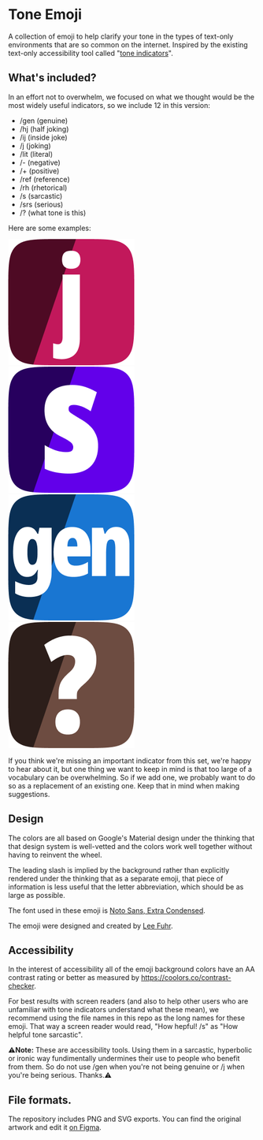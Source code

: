 # Tone Emoji

A collection of emoji to help clarify your tone in the types of text-only
environments that are so common on the internet. Inspired by the existing
text-only accessibility tool called "[tone indicators][tone-indicators]".


## What's included?

In an effort not to overwhelm, we focused on what we thought would be the most
widely useful indicators, so we include 12 in this version:
* /gen (genuine)
* /hj (half joking)
* /ij (inside joke)
* /j (joking)
* /lit (literal)
* /- (negative)
* /+ (positive)
* /ref (reference)
* /rh (rhetorical)
* /s (sarcastic)
* /srs (serious)
* /? (what tone is this)

Here are some examples:

![tone-joking][]
![tone-sarcastic][]
![tone-genuine][]
![tone-what][]

If you think we're missing an important indicator from this set, we're happy to
hear about it, but one thing we want to keep in mind is that too large of a
vocabulary can be overwhelming. So if we add one, we probably want to do so as
a replacement of an existing one. Keep that in mind when making suggestions.


## Design

The colors are all based on Google's Material design under the thinking that
that design system is well-vetted and the colors work well together without
having to reinvent the wheel.

The leading slash is implied by the background rather than explicitly rendered
under the thinking that as a separate emoji, that piece of information is less
useful that the letter abbreviation, which should be as large as possible.

The font used in these emoji is [Noto Sans, Extra Condensed][noto-sans].

The emoji were designed and created by [Lee Fuhr][lee-link].


## Accessibility

In the interest of accessibility all of the emoji background colors have an AA
contrast rating or better as measured by https://coolors.co/contrast-checker.

For best results with screen readers (and also to help other users who are
unfamiliar with tone indicators understand what these mean), we recommend using
the file names in this repo as the long names for these emoji. That way a
screen reader would read, "How hepful! /s" as "How helpful tone sarcastic".

⚠**Note:** These are accessibility tools. Using them in a sarcastic, hyperbolic
or ironic way fundimentally undermines their use to people who benefit from
them. So do not use /gen when you're not being genuine or /j when you're being
serious. Thanks.⚠


## File formats.

The repository includes PNG and SVG exports. You can find the original artwork
and edit it [on Figma][figma-edit-link].

[figma-edit-link]: https://www.figma.com/file/pHxMnzdhpdgK4nbGlKWDx1/Tone-indicators?node-id=502%3A2
[lee-link]: https://www.cozydesign.com
[noto-sans]: https://fonts.google.com/noto
[tone-indicators]: https://en.wikipedia.org/wiki/Tone_indicator
[tone-joking]: png/tone-joking.png
[tone-sarcastic]: png/tone-sarcastic.png
[tone-genuine]: png/tone-genuine.png
[tone-what]: png/tone-what.png
